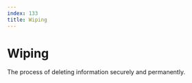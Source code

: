```yaml
---
index: 133
title: Wiping
---
```

# Wiping

The process of deleting information securely and permanently.
